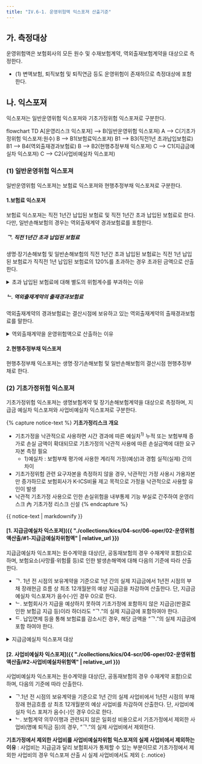 ```yaml
---
title: "IV.6-1. 운영위험액 익스포져 산출기준"
---
```


## 가. 측정대상
운영위험액은 보험회사의 모든 원수 및 수재보험계약, 역외출재보험계약을 대상으로 측정한다.
- (1) 변액보험, 퇴직보험 및 퇴직연금 등도 운영위험이 존재하므로 측정대상에 포함한다.

## 나. 익스포져
익스포져는 일반운영위험 익스포져와 기초가정위험 익스포져로 구분한다.

<div class="mermaid">
flowchart TD
    A[운영리스크 익스포져] --> B(일반운영위험 익스포져)
    A --> C(기초가정위험 익스포져:원수)
    B --> B1(보험료익스포져)
    B1 --> B3(직전1년 초과납입보험료)
    B1 --> B4(역외출재경과보험료)
    B --> B2(현행추정부채 익스포져)
    C --> C1(지급금예실차 익스포져)
    C --> C2(사업비예실차 익스포져)

</div>

### (1) 일반운영위험 익스포져
일반운영위험 익스포져는 보험료 익스포져와 현행추정부채 익스포져로 구분한다.
#### 1.보험료 익스포져
보험료 익스포져는 직전 1년간 납입된 보험료 및 직전 1년간 초과 납입된 보험료로 한다. 다만, 일반손해보험의 경우는 역외출재계약 경과보험료를 포함한다.
##### ᄀ. 직전 1년간 초과 납입된 보험료
생명·장기손해보험 및 일반손해보험의 직전 1년간 초과 납입된 보험료는 직전 1년 납입된 보험료가 직직전 1년 납입된 보험료의 120%를 초과하는 경우 초과된 금액으로 산출한다.

<details>
  <summary>초과 납입된 보험료에 대해 별도의 위험계수를 부과하는 이유</summary>
  <div markdown="1">
  {% capture notice-1 %}
- 운영리스크는 ‘부적절하거나 잘못된 내부의 절차, 인력 및 시스템 또는 외부의 사건으로 인해 발생하는 손실위험’으로 정의하고, 수입보험료 및 현행추정부채를 익스포져로 하는 위험계수 방식으로 산출
- 보험회사가 급격하게 성장하거나, 공격적으로 영업을 할 경우, 운영리스크가 추가로 발생할 가능성이 크므로 이를 반영하기 위해 수입보험료 성장금액(초과 납입된 보험료)을 별도의 익스포져로 사용하되,
  - 전년 대비 성장 폭이 큰 경우에만 리스크로 측정하기 위해 직전 1년 납입된 보험료가 직직전 1년 납입된 보험료의 120%를 초과하는 경우 그 초과된 금액을 익스포져로 사용
  {% endcapture %}
  <div class="notice">
    {{ notice-1 | markdownify }}
  </div>
  </div>
</details>

##### ᄂ. 역외출재계약의 출재경과보험료
역외출재계약의 경과보험료는 결산시점에 보유하고 있는 역외출재계약의 출재경과보험료를 말한다.

<details>
  <summary>역외출재계약을 운영위험액으로 산출하는 이유</summary>
  <div markdown="1">
  {% capture notice-1 %}
- 역외 재보험거래의 경우, 거래 특수성(국내 영업소 미설치 등으로 재보험금 정산 절차가 복잡하고 지급 지연 및 거절 사례도 발생)과 고정이하 미수금이 높은 특정을 고려하여 신용 위험을 차등화할 필요가 있으나,
- 신용리스크는 거래상대방 신용등급을 기초로 측정하기 때문에 역내·외 구분에 따라 신용 위험계수를 차등화할 수 없는 측면, 그리고 역외 재보험거래의 복잡성 및 법률문제 등은 운영리스크 특성에 더 부합하는 측면을 고려하여
  - K-ICS는 역외출재계약에 내재된 신용위험을 신용리스크가 아닌 운영리스크에서 측정하며, 역외재보험 경과보험료에 위험계수를 적용하여 산출
  {% endcapture %}

  <div class="notice">
    {{ notice-1 | markdownify }}
  </div>
  </div>
</details>


#### 2.현행추정부채 익스포져
현행추정부채 익스포져는 생명·장기손해보험 및 일반손해보험의 결산시점 현행추정부채로 한다.

### (2) 기초가정위험 익스포져
기초가정위험 익스포져는 생명보험계약 및 장기손해보험계약을 대상으로 측정하며, 지급금 예실차 익스포져와 사업비예실차 익스포져로 구분한다.

{% capture notice-text %}
**기초가정리스크 개요**
- 기초가정을 낙관적으로 사용하면 시간 경과에 따른 예실차<sup>1)</sup> 누적  또는 보험부채 증가로 손실 금액이 확대되므로 기초가정의 낙관적 사용에 따른 손실금액에 대한 요구자본 측정 필요
  - 1)예실차 : 보험부채 평가에 사용한 계리적 가정(예상)과 경험 실적(실제) 간의 차이
- 기초가정위험 관련 요구자본을 측정하지 않을 경우, 낙관적인 가정 사용시 가용자본만 증가하므로 보험회사가 K-ICS비율 제고 목적으로 가정을 낙관적으로 사용할 유인이 발생
- 낙관적 기초가정 사용으로 인한 손실위험을 내부통제 기능 부실로 간주하여 운영리스크 內 기초가정 리스크 신설
{% endcapture %}

<div class="notice">
  {{ notice-text | markdownify }}
</div>

#### [1. 지급금예실차 익스포져]({{ "./collections/kics/04-scr/06-oper/02-운영위험액산출/#1-지급금예실차위험액" | relative_url }})
지급금예실차 익스포져는 원수계약을 대상(단, 공동재보험의 경우 수재계약 포함)으로 하며, 보험요소(사망률·위험률 등)로 인한 발생손해액에 대해 다음의 기준에 따라 산출한다.
- ᄀ. 1년 전 시점의 보유계약을 기준으로 1년 간의 실제 지급금에서 1년전 시점의 부채 장래현금 흐름 상 최초 12개월분의 예상 지급금을 차감하여 산출한다. 단, 지급금예실차 익스포져가 음수(-)인 경우 0으로 한다.
- ᄂ. 보험회사가 지급을 예상하지 못하여 기초가정에 포함하지 않은 지급금(판결로 인한 보험금 지급 등)이라 하더라도 “ᄀ.”의 실제 지급금에 포함하여야 한다.
- ᄃ. 납입면제 등을 통해 보험료를 감소시킨 경우, 해당 금액을 “ᄀ.”의 실제 지급금에 포함 하여야 한다.  

<details>
  <summary>지급금예실차 익스포져 대상</summary>
  <div markdown="1">
  {% capture notice-1 %}

**기초가정리스크를 원수계약 대상(공동재보험의 경우 수재계약 포함)으로만 측정하는 이유** :
수재계약은 보험회사의 낙관적인 기초가정 사용과 무관하게 예상치 못한 대규모 사고에 노출 되는 특성, 보험료와 보험금의 변동성이 동시에 발생하는 특성 등을 고려하여 대상에서 제외함. 다만, 공동재보험 수재계약의 경우, 원수계약과 계약 특성이 동일하므로 기초가정리스크 측정대상에 포함
  {: .notice--primary}

**지급금예실차 익스포져 산출 시 보험요소로 인한 발생손해액만 포함하는 이유** :
투자요소는 보험료와 지급금을 종합적으로 고려해야 하며, 회사의 계리적 가정 外 감독기준 (공시이율 등)에 의해서도 예실차가 발생할 수 있으므로 산출대상에서 제외
{: .notice--primary}

**기초가정에 포함하지 않은 지급금을 지급금예실차위험 익스포져의 실제 지급금에 포함하는 이유** :
판결로 인한 보험금 지급 등 보험회사가 예상하지 못한 지급금은 기초가정에는 포함하지 않을 수 있으나, 회사가 통제할 수 없는 손실위험에 해당하므로 모두 포함할 필요
{: .notice--primary}

**보험료를 감소시킨 경우 해당 금액을 지급금예실차위험 익스포져의 실제 지급금에 포함하는 이유** :
보험회사가 기초가정리스크 축소를 위해 보험금을 지급하는 대신 보험료를 감액하는 방식을 선택할 수 있으므로 보험료를 감소시킨 경우 해당 금액을 실제 지급금에 포함
{: .notice--primary}
  {% endcapture %}

  <div class="notice">
    {{ notice-1 | markdownify }}
  </div>
  </div>
</details>

#### [2. 사업비예실차 익스포져]({{ "./collections/kics/04-scr/06-oper/02-운영위험액산출/#2-사업비예실차위험액" | relative_url }})
사업비예실차 익스포져는 원수계약을 대상(단, 공동재보험의 경우 수재계약 포함)으로 하며, 다음의 기준에 따라 산출한다.
- ᄀ.1년 전 시점의 보유계약을 기준으로 1년 간의 실제 사업비에서 1년전 시점의 부채 장래 현금흐름 상 최초 12개월분의 예상 사업비를 차감하여 산출한다. 단, 사업비예실차 익스 포져가 음수(-)인 경우 0으로 한다.
- ᄂ. 보험계약 의무이행과 관련되지 않은 일회성 비용으로서 기초가정에서 제외한 사업비(명예 퇴직금 등)의 경우, “ᄀ.”의 실제 사업비에서 제외한다.

**기초가정에서 제외한 사업비를 사업비예실차위험 익스포져의 실제 사업비에서 제외하는 이유** :
사업비는 지급금과 달리 보험회사가 통제할 수 있는 부분이므로 기초가정에서 제외한 사업비의 경우 익스포져 산출 시 실제 사업비에서도 제외
{: .notice}
